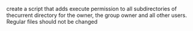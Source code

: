 create a script that adds execute permission to all subdirectories of thecurrent directory for the owner, the group owner and all other users. Regular files should not be changed
